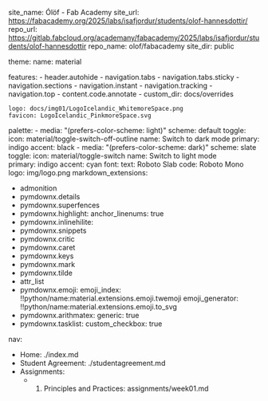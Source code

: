 
site_name: Ólöf - Fab Academy
site_url: https://fabacademy.org/2025/labs/isafjordur/students/olof-hannesdottir/
repo_url: https://gitlab.fabcloud.org/academany/fabacademy/2025/labs/isafjordur/students/olof-hannesdottir
repo_name: olof/fabacademy
site_dir: public

theme:
  name: material 

  features:
    - header.autohide
    - navigation.tabs
    - navigation.tabs.sticky
    - navigation.sections
    - navigation.instant
    - navigation.tracking
    - navigation.top
    - content.code.annotate
    - custom_dir: docs/overrides
    
    logo: docs/img01/LogoIcelandic_WhitemoreSpace.png
    favicon: LogoIcelandic_PinkmoreSpace.svg

  palette:
    - media: "(prefers-color-scheme: light)"
      scheme: default
      toggle:
        icon: material/toggle-switch-off-outline 
        name: Switch to dark mode
      primary: indigo
      accent: black 
    - media: "(prefers-color-scheme: dark)"
      scheme: slate 
      toggle:
        icon: material/toggle-switch
        name: Switch to light mode    
      primary: indigo
      accent: cyan
  font:
    text: Roboto Slab
    code: Roboto Mono
  logo: img/logo.png 
markdown_extensions:
  - admonition
  - pymdownx.details
  - pymdownx.superfences
  - pymdownx.highlight:
      anchor_linenums: true
  - pymdownx.inlinehilite:
  - pymdownx.snippets
  - pymdownx.critic
  - pymdownx.caret
  - pymdownx.keys
  - pymdownx.mark
  - pymdownx.tilde
  - attr_list
  - pymdownx.emoji:
      emoji_index: !!python/name:material.extensions.emoji.twemoji
      emoji_generator: !!python/name:material.extensions.emoji.to_svg
  - pymdownx.arithmatex:
      generic: true
  - pymdownx.tasklist:
      custom_checkbox: true

nav:
  - Home: ./index.md
  - Student Agreement: ./studentagreement.md
  - Assignments:
    - 1. Principles and Practices: assignments/week01.md
